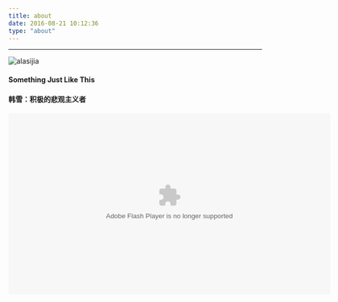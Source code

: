 ```yaml
---
title: about
date: 2016-08-21 10:12:36
type: "about"
---
```

---
![alasijia](https://images.morethink.cn/alasijia.jpg)


<link rel="stylesheet" href="https://cdnjs.cloudflare.com/ajax/libs/aplayer/1.10.1/APlayer.min.css">


#### Something Just Like This

<div id="aplayer"></div>
<script src="https://cdnjs.cloudflare.com/ajax/libs/aplayer/1.10.1/APlayer.min.js"></script>
<script>
    const ap = new APlayer({
        container: document.getElementById('aplayer'),
        mini: false,
        autoplay: false,
        theme: '#242424',
        loop: 'all',
        order: 'random',
        preload: 'auto',
        volume: 0.7,
        mutex: true,
        listFolded: false,
        listMaxHeight: 90,
        lrcType: 3,
        audio: [
            {
                name: 'Something Just Like This',
                artist: 'The Chainsmokers / Coldplay',
                url: 'http://music.morethink.cn///Something%20Just%20Like%20This.mp3',
                cover: 'http://music.morethink.cn//Something%20Just%20Like%20This.jpeg',
                lrc: 'http://music.morethink.cn//Something%20Just%20Like%20This.lrc',
                theme: '#242424'
            }
        ]
    });
    ap.init();

</script>

#### 韩雪：积极的悲观主义者

<object width="640" height="360">
<param name="movie" value="https://swf.ws.126.net/openplayer/v01/-0-2_MCP76PT9B_MCP789R9M-vimg1_ws_126_net//image/snapshot_movie/2017/7/S/K/MCP78ARSK-1430711943278.swf">
</param>
<param name="allowScriptAccess" value="always">
</param>
<param name="wmode" value="transparent">
</param>
<embed src="https://swf.ws.126.net/openplayer/v01/-0-2_MCP76PT9B_MCP789R9M-vimg1_ws_126_net//image/snapshot_movie/2017/7/S/K/MCP78ARSK-1430711943278.swf"
type="application/x-shockwave-flash" width="640" height="360" allowFullScreen="true" wmode="transparent" allowScriptAccess="always"></embed>
</object>
